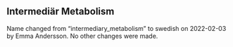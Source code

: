 ## Intermediär Metabolism
Name changed from “intermediary_metabolism” to swedish on 2022-02-03 by Emma Andersson. No other changes were made.
